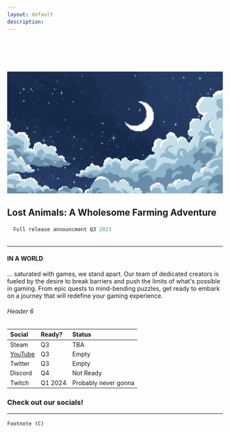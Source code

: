 ```yaml
---
layout: default
description:   
---
```


#  


![Banner](/assets/img/BG.png)

## Lost Animals: A Wholesome Farming Adventure

```js
  Full release announcment Q3 2023
  

```

* * * 

#### IN A WORLD

... saturated with games, we stand apart. Our team of dedicated creators is fueled by the desire to break barriers and push the limits of what's possible in gaming. From epic quests to mind-bending puzzles, get ready to embark on a journey that will redefine your gaming experience.

###### Header 6

| Social       | Ready?            | Status|
|:-------------|:------------------|:------|
| Steam        | Q3                | TBA |
| [YouTube](https://www.youtube.com/channel/UC0XdaCA-zPShdqIptghatgg)      | Q3                |Empty|
| Twitter      | Q3                |Empty   |
| Discord      | Q4                |Not Ready|
| Twitch       | Q1 2024           |Probably never gonna  |

### Check out our socials!

* * *



```
Footnote (C)
```
